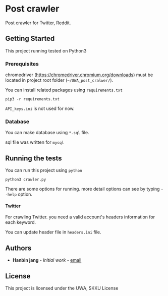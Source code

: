 # Post crawler

Post crawler for Twitter, Reddit.

## Getting Started

This project running tested on Python3 

### Prerequisites

chromedriver (https://chromedriver.chromium.org/downloads) must be located in project root folder (`~/UWA_post_cralwer/`). 

You can install related packages using `requirements.txt`

```
pip3 -r requirements.txt
```

`API_keys.ini` is not used for now.

### Database

You can make database using `*.sql` file. 

sql file was written for `mysql`



## Running the tests

You can run this project using `python` 

```shell
python3 crawler.py 
```

There are some options for running.  more detail options can see by typing `--help` option.  

#### Twitter

For crawling Twitter. you need a valid account's headers information for each keyword.

You can update header file in `headers.ini` file.



## Authors

* **Hanbin jang** - *Initial work* - [email](espoirnoa09@gmail.com)

## License

This project is licensed under the UWA, SKKU License 



